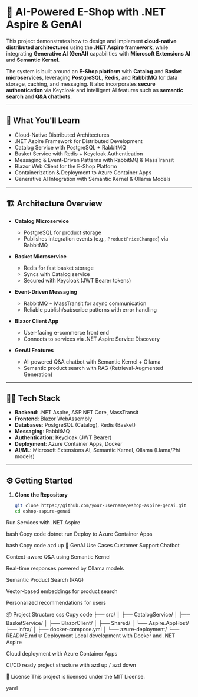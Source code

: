 # 🛒 AI-Powered E-Shop with .NET Aspire & GenAI

This project demonstrates how to design and implement **cloud-native distributed architectures** using the **.NET Aspire framework**, while integrating **Generative AI (GenAI)** capabilities with **Microsoft Extensions AI** and **Semantic Kernel**.  

The system is built around an **E-Shop platform** with **Catalog** and **Basket microservices**, leveraging **PostgreSQL**, **Redis**, and **RabbitMQ** for data storage, caching, and messaging. It also incorporates **secure authentication** via Keycloak and intelligent AI features such as **semantic search** and **Q&A chatbots**.

---

## 🚀 What You'll Learn

- Cloud-Native Distributed Architectures  
- .NET Aspire Framework for Distributed Development  
- Catalog Service with PostgreSQL + RabbitMQ  
- Basket Service with Redis + Keycloak Authentication  
- Messaging & Event-Driven Patterns with RabbitMQ & MassTransit  
- Blazor Web Client for the E-Shop Platform  
- Containerization & Deployment to Azure Container Apps  
- Generative AI Integration with Semantic Kernel & Ollama Models  

---

## 🏗️ Architecture Overview

- **Catalog Microservice**  
  - PostgreSQL for product storage  
  - Publishes integration events (e.g., `ProductPriceChanged`) via RabbitMQ  

- **Basket Microservice**  
  - Redis for fast basket storage  
  - Syncs with Catalog service  
  - Secured with Keycloak (JWT Bearer tokens)  

- **Event-Driven Messaging**  
  - RabbitMQ + MassTransit for async communication  
  - Reliable publish/subscribe patterns with error handling  

- **Blazor Client App**  
  - User-facing e-commerce front end  
  - Connects to services via .NET Aspire Service Discovery  

- **GenAI Features**  
  - AI-powered Q&A chatbot with Semantic Kernel + Ollama  
  - Semantic product search with RAG (Retrieval-Augmented Generation)  

---

## 🧑‍💻 Tech Stack

- **Backend**: .NET Aspire, ASP.NET Core, MassTransit  
- **Frontend**: Blazor WebAssembly  
- **Databases**: PostgreSQL (Catalog), Redis (Basket)  
- **Messaging**: RabbitMQ  
- **Authentication**: Keycloak (JWT Bearer)  
- **Deployment**: Azure Container Apps, Docker  
- **AI/ML**: Microsoft Extensions AI, Semantic Kernel, Ollama (Llama/Phi models)  

---

## ⚙️ Getting Started

1. **Clone the Repository**
   ```bash
   git clone https://github.com/your-username/eshop-aspire-genai.git
   cd eshop-aspire-genai
Run Services with .NET Aspire

bash
Copy code
dotnet run
Deploy to Azure Container Apps

bash
Copy code
azd up
🧠 GenAI Use Cases
Customer Support Chatbot

Context-aware Q&A using Semantic Kernel

Real-time responses powered by Ollama models

Semantic Product Search (RAG)

Vector-based embeddings for product search

Personalized recommendations for users

📦 Project Structure
css
Copy code
├── src/
│   ├── CatalogService/
│   ├── BasketService/
│   ├── BlazorClient/
│   ├── Shared/
│   └── Aspire.AppHost/
├── infra/
│   ├── docker-compose.yml
│   └── azure-deployment/
└── README.md
🌐 Deployment
Local development with Docker and .NET Aspire

Cloud deployment with Azure Container Apps

CI/CD ready project structure with azd up / azd down

📜 License
This project is licensed under the MIT License.

yaml





